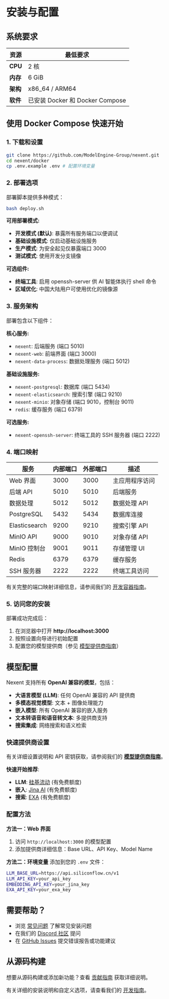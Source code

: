 # 安装与配置

## 系统要求

| 资源 | 最低要求 |
|----------|---------|
| **CPU**  | 2 核 |
| **内存**  | 6 GiB   |
| **架构** | x86_64 / ARM64 |
| **软件** | 已安装 Docker 和 Docker Compose |

## 使用 Docker Compose 快速开始

### 1. 下载和设置

```bash
git clone https://github.com/ModelEngine-Group/nexent.git
cd nexent/docker
cp .env.example .env # 配置环境变量
```

### 2. 部署选项

部署脚本提供多种模式：

```bash
bash deploy.sh
```

**可用部署模式:**
- **开发模式 (默认)**: 暴露所有服务端口以便调试
- **基础设施模式**: 仅启动基础设施服务
- **生产模式**: 为安全起见仅暴露端口 3000
- **测试模式**: 使用开发分支镜像

**可选组件:**
- **终端工具**: 启用 openssh-server 供 AI 智能体执行 shell 命令
- **区域优化**: 中国大陆用户可使用优化的镜像源

### 3. 服务架构

部署包含以下组件：

**核心服务:**
- `nexent`: 后端服务 (端口 5010)
- `nexent-web`: 前端界面 (端口 3000)
- `nexent-data-process`: 数据处理服务 (端口 5012)

**基础设施服务:**
- `nexent-postgresql`: 数据库 (端口 5434)
- `nexent-elasticsearch`: 搜索引擎 (端口 9210)
- `nexent-minio`: 对象存储 (端口 9010，控制台 9011)
- `redis`: 缓存服务 (端口 6379)

**可选服务:**
- `nexent-openssh-server`: 终端工具的 SSH 服务器 (端口 2222)

### 4. 端口映射

| 服务 | 内部端口 | 外部端口 | 描述 |
|---------|---------------|---------------|-------------|
| Web 界面 | 3000 | 3000 | 主应用程序访问 |
| 后端 API | 5010 | 5010 | 后端服务 |
| 数据处理 | 5012 | 5012 | 数据处理 API |
| PostgreSQL | 5432 | 5434 | 数据库连接 |
| Elasticsearch | 9200 | 9210 | 搜索引擎 API |
| MinIO API | 9000 | 9010 | 对象存储 API |
| MinIO 控制台 | 9001 | 9011 | 存储管理 UI |
| Redis | 6379 | 6379 | 缓存服务 |
| SSH 服务器 | 2222 | 2222 | 终端工具访问 |

有关完整的端口映射详细信息，请参阅我们的 [开发容器指南](../deployment/devcontainer.md#port-mapping)。

### 5. 访问您的安装

部署成功完成后：
1. 在浏览器中打开 **http://localhost:3000**
2. 按照设置向导进行初始配置
3. 配置您的模型提供商（参见 [模型提供商指南](./model-providers)）

## 模型配置

Nexent 支持所有 **OpenAI 兼容的模型**，包括：
- **大语言模型 (LLM)**: 任何 OpenAI 兼容的 API 提供商
- **多模态视觉模型**: 文本 + 图像处理能力
- **嵌入模型**: 所有 OpenAI 兼容的嵌入服务
- **文本转语音和语音转文本**: 多提供商支持
- **搜索集成**: 网络搜索和语义检索

### 快速提供商设置

有关详细设置说明和 API 密钥获取，请参阅我们的 **[模型提供商指南](./model-providers)**。

**快速开始推荐**:
- **LLM**: [硅基流动](https://siliconflow.cn/) (有免费额度)
- **嵌入**: [Jina AI](https://jina.ai/) (有免费额度)
- **搜索**: [EXA](https://exa.ai/) (有免费额度)

### 配置方法

**方法一：Web 界面**
1. 访问 `http://localhost:3000` 的模型配置
2. 添加提供商详细信息：Base URL、API Key、Model Name

**方法二：环境变量**
添加到您的 `.env` 文件：
```bash
LLM_BASE_URL=https://api.siliconflow.cn/v1
LLM_API_KEY=your_api_key
EMBEDDING_API_KEY=your_jina_key
EXA_API_KEY=your_exa_key
```

## 需要帮助？

- 浏览 [常见问题](../faq) 了解常见安装问题
- 在我们的 [Discord 社区](https://discord.gg/tb5H3S3wyv) 提问
- 在 [GitHub Issues](https://github.com/ModelEngine-Group/nexent/issues) 提交错误报告或功能建议

## 从源码构建

想要从源码构建或添加新功能？查看 [贡献指南](../contributing) 获取详细说明。

有关详细的安装说明和自定义选项，请查看我们的 [开发指南](./development-guide)。